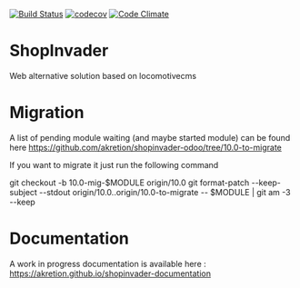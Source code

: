 [![Build Status](https://travis-ci.org/akretion/odoo-shopinvader.svg?branch=10.0)](https://travis-ci.org/akretion/odoo-shopinvader)
[![codecov](https://codecov.io/gh/akretion/odoo-shopinvader/branch/10.0/graph/badge.svg)](https://codecov.io/gh/akretion/odoo-shopinvader/branch/10.0)
[![Code Climate](https://codeclimate.com/github/akretion/odoo-shopinvader/badges/gpa.svg)](https://codeclimate.com/github/akretion/odoo-shopinvader)


ShopInvader
=================

Web alternative solution based on locomotivecms







Migration
===========

A list of pending module waiting (and maybe started module) can be found here
https://github.com/akretion/shopinvader-odoo/tree/10.0-to-migrate

If you want to migrate it just run the following command

git checkout -b 10.0-mig-$MODULE origin/10.0
git format-patch --keep-subject --stdout origin/10.0..origin/10.0-to-migrate -- $MODULE | git am -3 --keep



Documentation
===============

A work in progress documentation is available here : https://akretion.github.io/shopinvader-documentation
